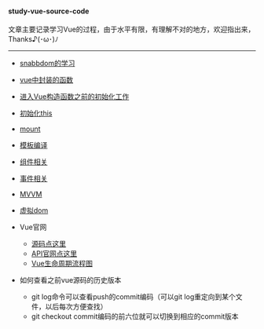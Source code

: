 #### study-vue-source-code
文章主要记录学习Vue的过程，由于水平有限，有理解不对的地方，欢迎指出来，Thanks♪(･ω･)ﾉ

---
* [snabbdom的学习](https://github.com/baoendemao/study-vue-source-code/tree/master/docs/snabbdom.md)
* [vue中封装的函数](https://github.com/baoendemao/study-vue-source-code/tree/master/docs/packaging-function.md)
* [进入Vue构造函数之前的初始化工作](https://github.com/baoendemao/study-vue-source-code/tree/master/docs/vue-before-constructor.md)
* [初始化this](https://github.com/baoendemao/study-vue-source-code/tree/master/docs/vue-vm-initial.md)
* [mount](https://github.com/baoendemao/study-vue-source-code/tree/master/docs/vue-vm-mount.md)
* [模板编译](https://github.com/baoendemao/study-vue-source-code/tree/master/docs/vue-compile-template.md)
* [组件相关](https://github.com/baoendemao/study-vue-source-code/tree/master/docs/vue-component.md)
* [事件相关](https://github.com/baoendemao/study-vue-source-code/tree/master/docs/vue-events.md)
* [MVVM](https://github.com/baoendemao/study-vue-source-code/tree/master/docs/vue-mvvm.md)
* [虚拟dom](https://github.com/baoendemao/study-vue-source-code/tree/master/docs/vue-vdom.md)

* Vue官网
    * [源码点这里](https://github.com/vuejs/vue)
    * [API官网点这里](https://cn.vuejs.org/v2/api/index.html)
    * [Vue生命周期流程图](https://github.com/baoendemao/study-vue-source-code/blob/master/images/lifecycle.png)
* 如何查看之前vue源码的历史版本
    * git log命令可以查看push的commit编码（可以git log重定向到某个文件，以后每次方便查找）
    * git checkout commit编码的前六位就可以切换到相应的commit版本

